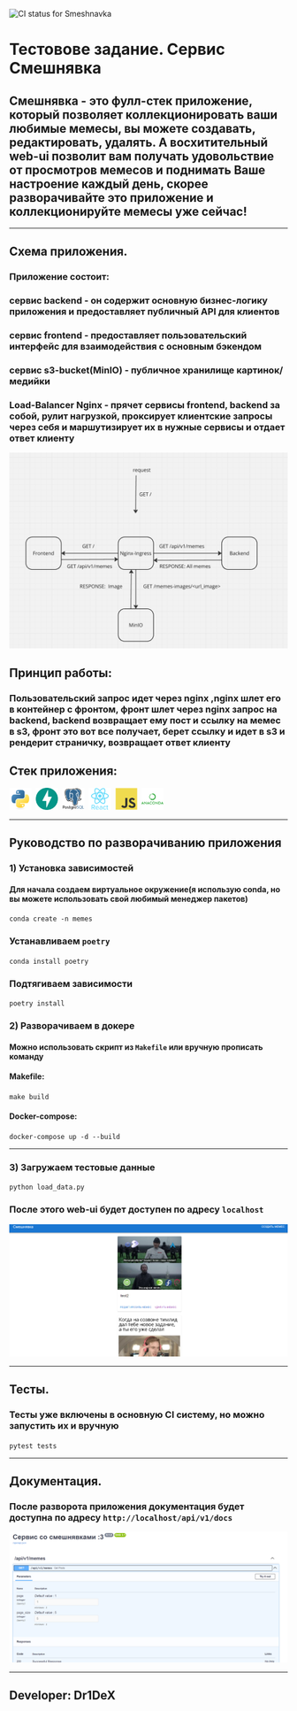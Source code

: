 ![CI status for Smeshnavka](https://github.com/Dr1DeX/test-memes/actions/workflows/main.yml/badge.svg)

# Тестовове задание. Сервис Смешнявка

## Смешнявка - это фулл-стек приложение, который позволяет коллекционировать ваши любимые мемесы, вы можете создавать, редактировать, удалять. А восхитительный web-ui позволит вам получать удовольствие от просмотров мемесов и поднимать Ваше настроение каждый день, скорее разворачивайте это приложение и коллекционируйте мемесы уже сейчас!
___

## Схема приложения.
### Приложение состоит:
### сервис backend - он содержит основную бизнес-логику приложения и предоставляет публичный API для клиентов
### сервис frontend - предоставляет пользовательский интерфейс для взаимодействия с основным бэкендом
### сервис s3-bucket(MinIO) - публичное хранилище картинок/медийки
### Load-Balancer Nginx - прячет сервисы frontend, backend за собой, рулит нагрузкой, проксирует клиентские запросы через себя и маршутизирует их в нужные сервисы и отдает ответ клиенту
![Schema](assets/service-schema.png)

## Принцип работы:
### Пользовательский запрос идет через nginx ,nginx шлет его в контейнер с фронтом, фронт шлет через nginx запрос на backend, backend возвращает ему пост и ссылку на мемес в s3, фронт это вот все получает, берет ссылку и идет в s3 и рендерит страничку, возвращает ответ клиенту

## Стек приложения:
<div>
  <img src="https://github.com/devicons/devicon/blob/master/icons/python/python-original.svg" title="Python" alt="Python" width="40" height="40"/>&nbsp;
  <img src="https://github.com/devicons/devicon/blob/master/icons/fastapi/fastapi-original.svg" title="FastAPI" alt="FastAPI" width="40" height="40"/>&nbsp;
  <img src="https://github.com/devicons/devicon/blob/master/icons/postgresql/postgresql-original-wordmark.svg" title="PostgreSQL" alt="PostgreSQL" width="40" height="40"/>&nbsp;
  <img src="https://github.com/devicons/devicon/blob/master/icons/react/react-original-wordmark.svg" title="React" alt="React" width="40" height="40"/>&nbsp;
  <img src="https://github.com/devicons/devicon/blob/master/icons/javascript/javascript-original.svg" title="JavaScript" alt="JavaScript" width="40" height="40"/>&nbsp;
  <img src="https://github.com/devicons/devicon/blob/master/icons/anaconda/anaconda-original-wordmark.svg" title="Anaconda" alt="Anaconda" width="40" height="40"/>&nbsp;
</div>

____
## Руководство по разворачиванию приложения
### 1) Установка зависимостей
#### Для начала создаем виртуальное окружение(я использую conda, но вы можете использовать свой любимый менеджер пакетов)
`conda create -n memes`
### Устанавливаем `poetry`
`conda install poetry`
### Подтягиваем зависимости
`poetry install`
### 2) Разворачиваем в докере
#### Можно использовать скрипт из `Makefile` или вручную прописать команду
#### Makefile:
`make build`
#### Docker-compose:
`docker-compose up -d --build`

___
### 3) Загружаем тестовые данные
`python load_data.py`
### После этого web-ui будет доступен по адресу `localhost`

![Frontend](assets/frontend.png)

___
## Тесты.
### Тесты уже включены в основную CI систему, но можно запустить их и вручную
`pytest tests`
___
## Документация.
### После разворота приложения документация будет доступна по адресу `http://localhost/api/v1/docs`
![Docs](assets/docs.png)

___

## Developer: Dr1DeX
